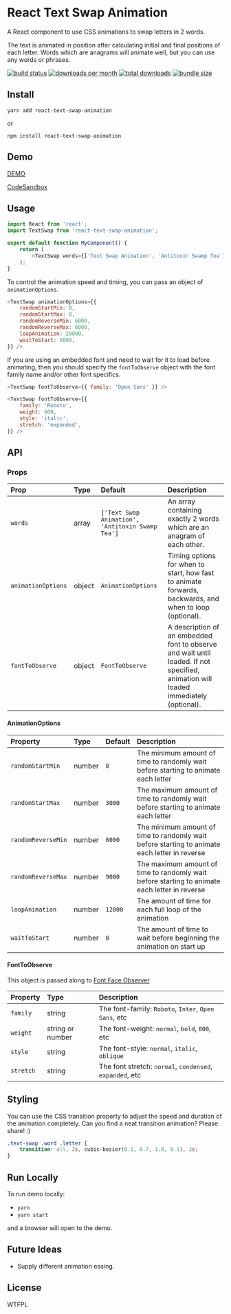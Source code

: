 React Text Swap Animation
====

A React component to use CSS animations to swap letters in 2 words.

The text is animated in position after calculating initial and final positions of each letter.  Words which are anagrams will animate well, but you can use any words or phrases.

[![build status](https://img.shields.io/github/workflow/status/scottcanoni/react-text-swap-animation/CI?style=for-the-badge)](https://github.com/scottcanoni/react-text-swap-animation/actions)
[![downloads per month](https://img.shields.io/npm/dm/react-text-swap-animation.svg?style=for-the-badge)](https://www.npmjs.com/package/react-text-swap-animation)
[![total downloads](https://img.shields.io/npm/dt/react-text-swap-animation.svg?style=for-the-badge)](https://www.npmjs.com/package/react-text-swap-animation)
[![bundle size](https://img.shields.io/bundlephobia/minzip/react-text-swap-animation?style=for-the-badge)](https://bundlephobia.com/result?p=react-text-swap-animation)

Install
----

`yarn add react-text-swap-animation`

or

`npm install react-text-swap-animation`

Demo
----

[DEMO](https://xwdw2.csb.app/)

[CodeSandbox](https://codesandbox.io/s/react-text-swap-animation-demo-xwdw2)

Usage
----

```js
import React from 'react';
import TextSwap from 'react-text-swap-animation';

export default function MyComponent() {
    return (
        <TextSwap words={['Text Swap Animation', 'Antitoxin Swamp Tea']} />
    );
}
```

To control the animation speed and timing, you can pass an object of `animationOptions`.

```js
<TextSwap animationOptions={{
    randomStartMin: 0,
    randomStartMax: 0,
    randomReverseMin: 6000,
    randomReverseMax: 6000,
    loopAnimation: 20000,
    waitToStart: 5000,
}} />
```

If you are using an embedded font and need to wait for it to load before animating, 
then you should specify the `fontToObserve` object with the font family name and/or other font specifics.

```js
<TextSwap fontToObserve={{ family: 'Open Sans' }} />
```
```js
<TextSwap fontToObserve={{
    family: 'Roboto',
    weight: 600,
    style: 'italic',
    stretch: 'expanded',
}} />
```

API
----

### Props

| Prop               | Type   | Default                                          | Description                                             |
| :----------------- | :----- | :------------------------------------------------| :------------------------------------------------------ |
| `words`            | array  | `['Text Swap Animation', 'Antitoxin Swamp Tea']` | An array containing exactly 2 words which are an anagram of each other. |
| `animationOptions` | object | `AnimationOptions`                               | Timing options for when to start, how fast to animate forwards, backwards, and when to loop (optional). |
| `fontToObserve`    | object | `FontToObserve`                                  | A description of an embedded font to observe and wait until loaded.  If not specified, animation will loaded immediately (optional). |

#### AnimationOptions

| Property           | Type   | Default | Description                                                                                   |
| :----------------- | :----- | :------ | :-------------------------------------------------------------------------------------------- |
| `randomStartMin`   | number | `0`     | The minimum amount of time to randomly wait before starting to animate each letter            |
| `randomStartMax`   | number | `3000`  | The maximum amount of time to randomly wait before starting to animate each letter            |
| `randomReverseMin` | number | `6000`  | The minimum amount of time to randomly wait before starting to animate each letter in reverse |
| `randomReverseMax` | number | `9000`  | The maximum amount of time to randomly wait before starting to animate each letter in reverse |
| `loopAnimation`    | number | `12000` | The amount of time for each full loop of the animation                                        |
| `waitToStart`      | number | `0`     | The amount of time to wait before beginning the animation on start up                         |

#### FontToObserve

This object is passed along to [Font Face Observer](https://github.com/iamskok/use-font-face-observer)

| Property  | Type             | Description                                              |
| :---------| :--------------- | :------------------------------------------------------- |
| `family`  | string           | The font-family: `Roboto`, `Inter`, `Open Sans`, etc     |
| `weight`  | string or number | The font-weight: `normal`, `bold`, `800`, etc            |
| `style`   | string           | The font-style: `normal`, `italic`, `oblique`            |
| `stretch` | string           | The font stretch: `normal`, `condensed`, `expanded`, etc |

Styling
----

You can use the CSS transition property to adjust the speed and duration of the animation completely.  Can you find a neat transition animation? Please share! :)

```css
.text-swap .word .letter {
    transition: all, 2s, cubic-bezier(0.1, 0.7, 1.0, 0.1), 2s;
}
```

Run Locally
----

To run demo locally:

- `yarn`
- `yarn start`

and a browser will open to the demo.

Future Ideas
----

- Supply different animation easing.


License
----

WTFPL
